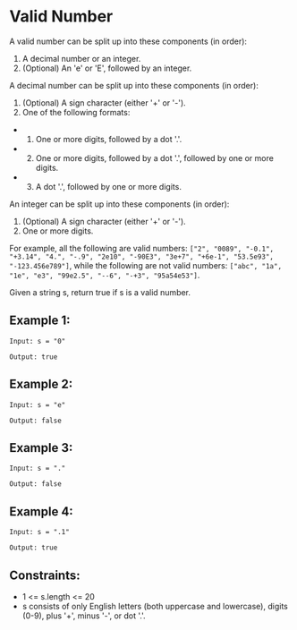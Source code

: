 # Valid Number
A valid number can be split up into these components (in order):
1. A decimal number or an integer.
2. (Optional) An 'e' or 'E', followed by an integer.



A decimal number can be split up into these components (in order):
1. (Optional) A sign character (either '+' or '-').
2. One of the following formats:
- 1. One or more digits, followed by a dot '.'.
- 2. One or more digits, followed by a dot '.', followed by one or more digits.
- 3. A dot '.', followed by one or more digits.



An integer can be split up into these components (in order):
1. (Optional) A sign character (either '+' or '-').
2. One or more digits.



For example, all the following are valid numbers: `["2", "0089", "-0.1", "+3.14", "4.", "-.9", "2e10", "-90E3", "3e+7", "+6e-1", "53.5e93", "-123.456e789"]`, while the following are not valid numbers: `["abc", "1a", "1e", "e3", "99e2.5", "--6", "-+3", "95a54e53"]`.



Given a string s, return true if s is a valid number.

## Example 1:

`Input: s = "0"`

`Output: true`



## Example 2:

`Input: s = "e"`

`Output: false`



## Example 3:

`Input: s = "."`

`Output: false`



## Example 4:

`Input: s = ".1"`

`Output: true`
 


## Constraints:
- 1 <= s.length <= 20
- s consists of only English letters (both uppercase and lowercase), digits (0-9), plus '+', minus '-', or dot '.'.
